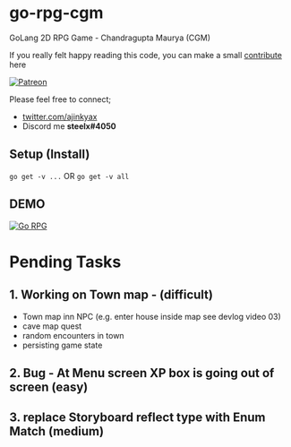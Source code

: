 # go-rpg-cgm
GoLang 2D RPG Game - Chandragupta Maurya (CGM)

If you really felt happy reading this code, you can make a small [contribute](https://opencollective.com/ajinkyax) here

[![Patreon](https://img.shields.io/badge/$opencollective-ajinkyax-f96854?style=for-the-badge&logo=opencollective&logoColor=green)](https://opencollective.com/ajinkyax)

Please feel free to connect;
- [twitter.com/ajinkyax](https://twitter.com/ajinkyax)
- Discord me **steelx#4050**

## Setup (Install)
`go get -v ...`
OR
`go get -v all`

## DEMO
[![Go RPG](https://img.youtube.com/vi/XBQ6jMGGk_Y/0.jpg)](https://www.youtube.com/watch?v=XBQ6jMGGk_Y)

# Pending Tasks

## 1. Working on Town map - (difficult)
   - Town map inn NPC (e.g. enter house inside map see devlog video 03)
   - cave map quest
   - random encounters in town
  - persisting game state
## 2. Bug - At Menu screen XP box is going out of screen (easy)
## 3. replace Storyboard reflect type with Enum Match (medium)
